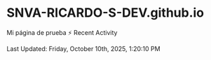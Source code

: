 # SNVA-RICARDO-S-DEV.github.io
Mi página de prueba
⚡ Recent Activity

<!--RECENT_ACTIVITY:start-->
<!--RECENT_ACTIVITY:end-->

<!--RECENT_ACTIVITY:last_update-->
Last Updated: Friday, October 10th, 2025, 1:20:10 PM
<!--RECENT_ACTIVITY:last_update_end-->
